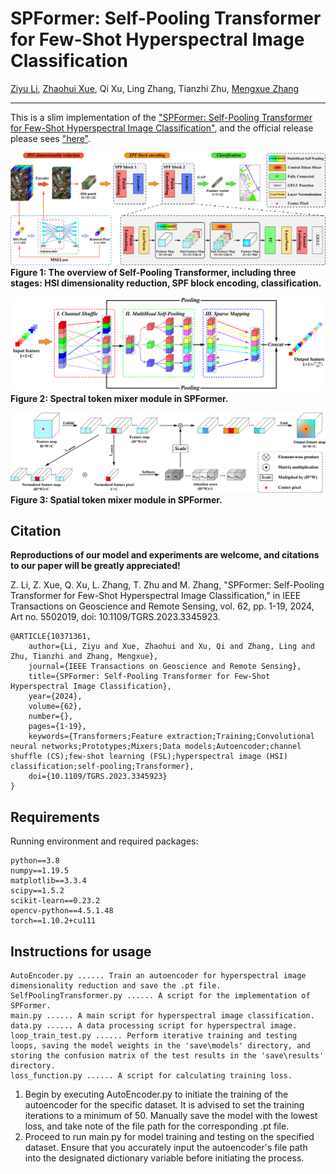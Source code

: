 # SPFormer: Self-Pooling Transformer for Few-Shot Hyperspectral Image Classification

[Ziyu Li](https://www.researchgate.net/profile/Ziyu-Li-28), [Zhaohui Xue](https://sites.google.com/site/zhaohuixuers), Qi Xu, Ling Zhang, Tianzhi Zhu, [Mengxue Zhang](https://scholar.google.com/citations?user=To-g0UkAAAAJ)

___________

This is a slim implementation of the ["SPFormer: Self-Pooling Transformer for Few-Shot Hyperspectral Image Classification"](https://ieeexplore.ieee.org/document/10371361), and the official release please sees ["here"](https://github.com/ZhaohuiXue/SPFormer).

![alt text](./figure/SPFormer.jpg)
**Figure 1: The overview of Self-Pooling Transformer, including three stages: HSI dimensionality reduction, SPF block encoding, classification.**

![alt text](./figure/CSSM-MHSP.jpg)
**Figure 2: Spectral token mixer module in SPFormer.**

![alt text](./figure/CTM.jpg)
**Figure 3: Spatial token mixer module in SPFormer.**

Citation
---------------------

**Reproductions of our model and experiments are welcome, and citations to our paper will be greatly appreciated!**

Z. Li, Z. Xue, Q. Xu, L. Zhang, T. Zhu and M. Zhang, "SPFormer: Self-Pooling Transformer for Few-Shot Hyperspectral Image Classification," in IEEE Transactions on Geoscience and Remote Sensing, vol. 62, pp. 1-19, 2024, Art no. 5502019, doi: 10.1109/TGRS.2023.3345923.

    @ARTICLE{10371361,
        author={Li, Ziyu and Xue, Zhaohui and Xu, Qi and Zhang, Ling and Zhu, Tianzhi and Zhang, Mengxue},
        journal={IEEE Transactions on Geoscience and Remote Sensing}, 
        title={SPFormer: Self-Pooling Transformer for Few-Shot Hyperspectral Image Classification}, 
        year={2024},
        volume={62},
        number={},
        pages={1-19},
        keywords={Transformers;Feature extraction;Training;Convolutional neural networks;Prototypes;Mixers;Data models;Autoencoder;channel shuffle (CS);few-shot learning (FSL);hyperspectral image (HSI) classification;self-pooling;Transformer},
        doi={10.1109/TGRS.2023.3345923}
    }
    
Requirements
---------------------
Running environment and required packages:
    
    python==3.8
    numpy==1.19.5
    matplotlib==3.3.4
    scipy==1.5.2
    scikit-learn==0.23.2
    opencv-python==4.5.1.48
    torch==1.10.2+cu111

Instructions for usage
---------------------

    AutoEncoder.py ...... Train an autoencoder for hyperspectral image dimensionality reduction and save the .pt file.
    SelfPoolingTransformer.py ...... A script for the implementation of SPFormer.
    main.py ...... A main script for hyperspectral image classification.
    data.py ...... A data processing script for hyperspectral image.
    loop_train_test.py ...... Perform iterative training and testing loops, saving the model weights in the 'save\models' directory, and storing the confusion matrix of the test results in the 'save\results' directory.
    loss_function.py ...... A script for calculating training loss.

1. Begin by executing AutoEncoder.py to initiate the training of the autoencoder for the specific dataset. It is advised to set the training iterations to a minimum of 50. Manually save the model with the lowest loss, and take note of the file path for the corresponding .pt file.
2. Proceed to run main.py for model training and testing on the specified dataset. Ensure that you accurately input the autoencoder's file path into the designated dictionary variable before initiating the process.
